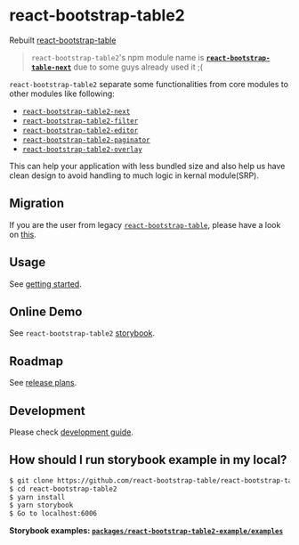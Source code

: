# react-bootstrap-table2
Rebuilt [react-bootstrap-table](https://github.com/AllenFang/react-bootstrap-table)

> `react-bootstrap-table2`'s npm module name is [**`react-bootstrap-table-next`**](https://www.npmjs.com/package/react-bootstrap-table-next) due to some guys already used it ;(   

`react-bootstrap-table2` separate some functionalities from core modules to other modules like following:

* [`react-bootstrap-table2-next`](https://www.npmjs.com/package/react-bootstrap-table-next)
* [`react-bootstrap-table2-filter`](https://www.npmjs.com/package/react-bootstrap-table2-filter)
* [`react-bootstrap-table2-editor`](https://www.npmjs.com/package/react-bootstrap-table2-editor)
* [`react-bootstrap-table2-paginator`](https://www.npmjs.com/package/react-bootstrap-table2-paginator)
* [`react-bootstrap-table2-overlay`](https://www.npmjs.com/package/react-bootstrap-table2-overlay)

This can help your application with less bundled size and also help us have clean design to avoid handling to much logic in kernal module(SRP).

## Migration
If you are the user from legacy [`react-bootstrap-table`](https://github.com/AllenFang/react-bootstrap-table/), please have a look on [this](./docs/migration.md).

## Usage
See [getting started](https://react-bootstrap-table.github.io/react-bootstrap-table2/docs/getting-started.html).

## Online Demo
See `react-bootstrap-table2` [storybook](https://react-bootstrap-table.github.io/react-bootstrap-table2/storybook/index.html).

## Roadmap
See [release plans](https://react-bootstrap-table.github.io/react-bootstrap-table2/blog/2018/01/24/release-plan.html).

## Development
Please check [development guide](./docs/development.md).

## How should I run storybook example in my local?

```sh
$ git clone https://github.com/react-bootstrap-table/react-bootstrap-table2.git
$ cd react-bootstrap-table2
$ yarn install
$ yarn storybook
$ Go to localhost:6006
```

**Storybook examples: [`packages/react-bootstrap-table2-example/examples`](https://github.com/react-bootstrap-table/react-bootstrap-table2/tree/master/packages/react-bootstrap-table2-example/examples)**